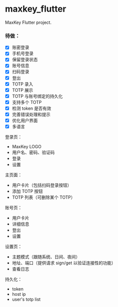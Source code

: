 # maxkey_flutter

MaxKey Flutter project.

### 待做：
- [x] 账密登录
- [x] 手机号登录
- [x] 保留登录状态
- [x] 账号信息
- [x] 扫码登录
- [x] 登出
- [x] TOTP 录入
- [x] TOTP 展示
- [x] TOTP 与账号绑定的持久化
- [x] 支持多个 TOTP
- [x] 检测 token 是否有效
- [x] 完善错误处理和提示
- [x] 优化用户界面
- [x] 多语言

登录页：
- MaxKey LOGO
- 用户名、密码、验证码
- 登录
- 设置

主页面：
- 用户卡片（包括扫码登录按钮）
- 添加 TOTP 按钮
- TOTP 列表（可删除某个 TOTP）

账号页：
- 用户卡片
- 详细信息
- 登出
- 设置

设置页：
- 主题模式（跟随系统、日间、夜间）
- 地址、端口（提供请求 sign/get 以验证连接性的功能）
- 查看日志

持久化：
- token
- host ip
- user's totp list